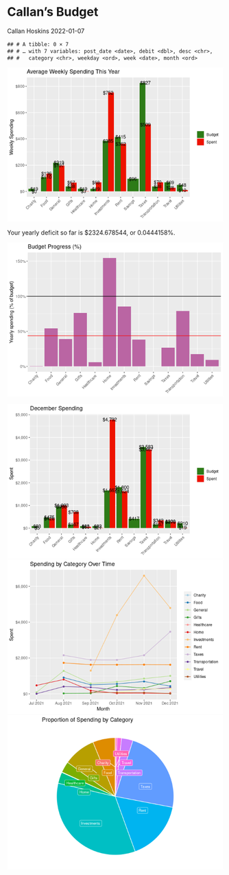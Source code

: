 Callan’s Budget
================
Callan Hoskins
2022-01-07

    ## # A tibble: 0 × 7
    ## # … with 7 variables: post_date <date>, debit <dbl>, desc <chr>,
    ## #   category <chr>, weekday <ord>, week <date>, month <ord>

![](budget_report_files/figure-gfm/unnamed-chunk-3-1.png)<!-- -->

Your yearly deficit so far is $2324.678544, or 0.0444158%.

![](budget_report_files/figure-gfm/unnamed-chunk-5-1.png)<!-- -->

![](budget_report_files/figure-gfm/unnamed-chunk-6-1.png)<!-- -->
![](budget_report_files/figure-gfm/unnamed-chunk-7-1.png)<!-- -->
![](budget_report_files/figure-gfm/unnamed-chunk-8-1.png)<!-- -->
